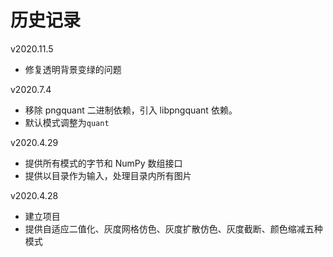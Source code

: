 # 历史记录

v2020.11.5

+   修复透明背景变绿的问题

v2020.7.4

+   移除 pngquant 二进制依赖，引入 libpngquant 依赖。
+   默认模式调整为`quant`

v2020.4.29

+   提供所有模式的字节和 NumPy 数组接口
+   提供以目录作为输入，处理目录内所有图片

v2020.4.28

+   建立项目
+   提供自适应二值化、灰度网格仿色、灰度扩散仿色、灰度截断、颜色缩减五种模式